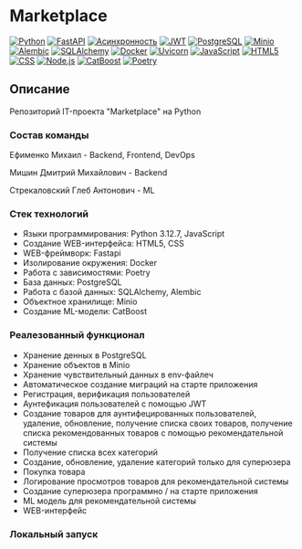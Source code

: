 # Marketplace
[![Python](https://img.shields.io/badge/-Python-464646?style=flat-square&logo=Python)](https://www.python.org/)
[![FastAPI](https://img.shields.io/badge/-FastAPI-464646?style=flat-square&logo=fastapi)](https://fastapi.tiangolo.com/)
[![Асинхронность](https://img.shields.io/badge/-Асинхронность-464646?style=flat-square&logo=Асинхронность)](https://en.wikipedia.org/wiki/Asynchrony_(computer_programming))
[![JWT](https://img.shields.io/badge/-JWT-464646?style=flat-square&logo=JWT)](https://jwt.io/introduction)
[![PostgreSQL](https://img.shields.io/badge/-PostgreSQL-464646?style=flat-square&logo=PostgreSQL)](https://www.postgresql.org/)
[![Minio](https://img.shields.io/badge/-Minio-464646?style=flat-square&logo=Minio)](https://min.io/)
[![Alembic](https://img.shields.io/badge/-Alembic-464646?style=flat-square&logo=Alembic)](https://alembic.sqlalchemy.org/en/latest/)
[![SQLAlchemy](https://img.shields.io/badge/-SQLAlchemy-464646?style=flat-square&logo=SQLAlchemy)](https://www.sqlalchemy.org/)
[![Docker](https://img.shields.io/badge/-Docker-464646?style=flat-square&logo=docker)](https://www.docker.com/)
[![Uvicorn](https://img.shields.io/badge/-Uvicorn-464646?style=flat-square&logo=uvicorn)](https://www.uvicorn.org/)
[![JavaScript](https://img.shields.io/badge/-JavaScript-464646?style=flat-square&logo=JavaScript)]()
[![HTML5](https://img.shields.io/badge/-HTML5-464646?style=flat-square&logo=HTML5)]()
[![CSS](https://img.shields.io/badge/-css-464646?style=flat-square&logo=css)]()
[![Node.js](https://img.shields.io/badge/-Node.js-464646?style=flat-square&logo=Node.js)](https://nodejs.org/en)
[![CatBoost](https://img.shields.io/badge/-CatBoost-464646?style=flat-square&logo=CatBoost)](https://catboost.ai/)
[![Poetry](https://img.shields.io/badge/-Poetry-464646?style=flat-square&logo=Poetry)](https://python-poetry.org/)


## Описание

Репозиторий IT-проекта "Marketplace" на Python

### Состав команды 

Ефименко Михаил - Backend, Frontend, DevOps

Мишин Дмитрий Михайлович - Backend

Стрекаловский Глеб Антонович - ML

### Стек технологий

- Языки программирования: Python 3.12.7, JavaScript
- Создание WEB-интерфейса: HTML5, CSS
- WEB-фреймворк: Fastapi
- Изолирование окружения: Docker
- Работа с зависимостями: Poetry
- База данных: PostgreSQL
- Работа с базой данных: SQLAlchemy, Alembic
- Объектное хранилище: Minio
- Создание ML-модели: CatBoost

### Реалезованный функционал 

- Хранение денных в PostgreSQL
- Хранение объектов в Minio
- Хранение чувствительный данных в env-файлеч
- Автоматическое создание миграций на старте приложения
- Регистрация, верификация пользователей
- Аунтефикация пользователей с помощью JWT
- Создание товаров для аунтифецированных пользователей, удаление, обновление, получение списка своих товаров, получение списка рекомендованных товаров с помощью рекомендательной системы
- Получение списка всех категорий
- Создание, обновление, удаление категорий только для суперюзера
- Покупка товара
- Логирование просмотров товаров для рекомендательной системы
- Создание суперюзера программно / на старте приложения
- ML модель для рекомендательной системы
- WEB-интерфейс

### Локальный запуск
